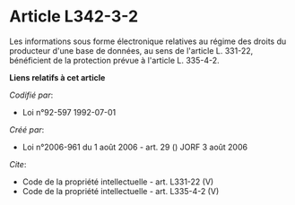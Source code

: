 # Article L342-3-2

Les informations sous forme électronique relatives au régime des droits du producteur d'une base de données, au sens de
l'article L. 331-22, bénéficient de la protection prévue à l'article L. 335-4-2.

**Liens relatifs à cet article**

_Codifié par_:

  - Loi n°92-597 1992-07-01

_Créé par_:

  - Loi n°2006-961 du 1 août 2006 - art. 29 () JORF 3 août 2006

_Cite_:

  - Code de la propriété intellectuelle - art. L331-22 (V)
  - Code de la propriété intellectuelle - art. L335-4-2 (V)
